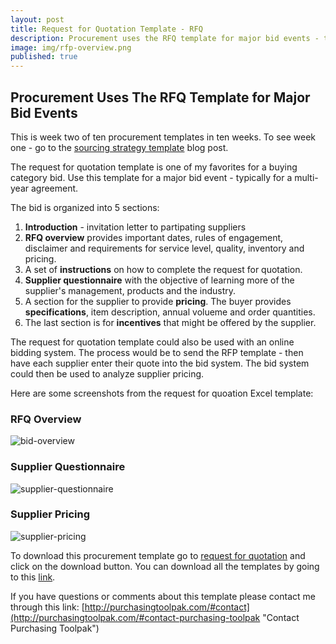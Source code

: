 ```yaml
---
layout: post
title: Request for Quotation Template - RFQ
description: Procurement uses the RFQ template for major bid events - typically for a multi-year agreement.
image: img/rfp-overview.png
published: true
---
```

## Procurement Uses The RFQ Template for Major Bid Events

This is week two of ten procurement templates in ten weeks. To see week one - go to the [sourcing strategy template]({{site.baseurl}}/2017/04/07/sourcing-strategy-template) blog post.

The request for quotation template is one of my favorites for a buying category bid. Use this template for a major bid event - typically for a multi-year agreement.

The bid is organized into 5 sections: <!--more-->
1. **Introduction** - invitation letter to partipating suppliers
2. **RFQ overview** provides important dates, rules of engagement, disclaimer and requirements for service level, quality, inventory and pricing.
3. A set of **instructions** on how to complete the request for quotation.
4. **Supplier questionnaire** with the objective of learning more of the supplier's management, products and the industry.
5. A section for the supplier to provide **pricing**. The buyer provides **specifications**, item description, annual volueme and order quantities.
6. The last section is for **incentives** that might be offered by the supplier.

The request for quotation template could also be used with an online bidding system. The process would be to send the RFP template - then have each supplier enter their quote into the bid system. The bid system could then be used to analyze supplier pricing.

Here are some screenshots from the request for quoation Excel template:
<div style="text-align:left" markdown="1">

### RFQ Overview

![bid-overview]({{site.baseurl}}/img/rfp-overview.png)

### Supplier Questionnaire

![supplier-questionnaire]({{site.baseurl}}/img/rfp-questionnaire.png)

### Supplier Pricing

![supplier-pricing]({{site.baseurl}}/img/rfp-pricing.png)

</div>

To download this procurement template go to <a href="https://github.com/purchasingtoolpak/purchasingtoolpak/blob/master/strategic-sourcing/bid-analysis/rfp-major-bid-template.xlsx">request for quotation</a> and click on the download button. You can download all the templates by going to this <a href="http://purchasingtoolpak.com/#download-procurement-templates">link</a>.

If you have questions or comments about this template please contact me through this link:
[http://purchasingtoolpak.com/#contact](http://purchasingtoolpak.com/#contact-purchasing-toolpak "Contact Purchasing Toolpak")
